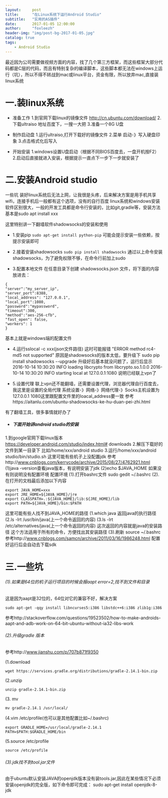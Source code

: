 ```yaml
---
layout:     post
title:      "在Linux系统下运行Android Studio"
subtitle:   "实用的AS插件"
date:       2017-01-05 12:00:00
author:     "foxleezh"
header-img: "img/post-bg-2017-01-05.jpg"
catalog: true
tags:
    - Android Studio
---
```


最近因为公司需要做视频方面的内容，找了几个第三方框架，而这些框架大部分代码都是C层的代码，而且有特别复杂的编译脚本，这些脚本都无法在windows上运行（坑），所以不得不转战到mac或linux平台，资金有限，所以放弃mac,直接装linux系统

# 一.装linux系统
* 准备工作
1.到官网下载linux的镜像文件 http://cn.ubuntu.com/download/
2.下载ultraiso 地址百度下，一搜一大把
3.准备一个8G U盘

* 制作启动盘
1.运行ultraiso,打开下载好的镜像文件
2.菜单 启动-》写入硬盘印象
3.点击格式化后写入

* 开始安装
1.windows设置U盘启动（根据不同BIOS百度去，一盘开机按F2）
2.启动后直接就进入安装，根据提示一直点下一步下一步就安装了

# 二.安装Android studio

一些坑
装好linux系统后无法上网，让我很是头疼，后来解决方案是用手机共享wifi，连接手机后一般都有这个选项，没有的自行百度
linux系统和windows安装软件区别很大，一般的开发工具都是命令行安装的，比如git,gradle等，安装方法基本是sudo apt install xxx

这里特别讲一下翻墙软件shadowsocks的安装和使用
* 1.安装pip
```sudo apt-get install python-pip```
可能会提示安装一些依赖，按提示安装即可

* 2.接着安装shadowsocks
```sudo pip install shadowsocks```
通过以上命令安装shadowsocks，为了避免权限不够，在命令行前加上sudo

* 3.配置本地文件
在任意目录下创建  shadowsocks.json 文件，将下面的内容放进去：
```
{
"server":"my_server_ip",
"server_port":8388,
"local_address": "127.0.0.1",
"local_port":1080,
"password":"mypassword",
"timeout":300,
"method":"aes-256-cfb",
"fast_open": false,
"workers": 1
}
```
基本上就是windows端的配置文件
* 4.运行sslocal -c xxx(json文件路径)
这时可能报错 "ERROR method rc4-md5 not supported"
原因是shadowsocks的版本太低，要升级下
sudo pip install shadowsocks --upgrade
升级好后基本就没问题了，运行后显示
2016-10-14 10:30:20 INFO     loading libcrypto from libcrypto.so.1.0.0
2016-10-14 10:30:20 INFO     starting local at 127.0.0.1:1080
说明已经联上vpn了

* 5.设置代理
联上vpn还不能翻墙，还需要设置代理，浏览器代理自行百度去，我这里是设置的全局代理
系统设置-》网络-》网络代理-》Socks主机设置为127.0.0.1 1080这里跟配置文件里的loacal_address要一致
参考https://aitanlu.com/ubuntu-shadowsocks-ke-hu-duan-pei-zhi.html

有了翻墙工具，很多事情就好办了
* ##### 下面开始讲android studio的安装
1.到google官网下载linux版本 https://developer.android.com/studio/index.html# downloads
2.解压下载好的文件到某一目录下 比如/home/xxx/android studio
3.运行/home/xxx/android studio/bin/studio.sh
这里可能有些机子上没配置jdk
参考http://www.cnblogs.com/kerrycode/archive/2015/08/27/4762921.html
(1)java -version查看java版本，有说明安装了jdk
(2)echo $JAVA_HOME 如果没有则说明没有配置环境
配置环境
(1).打开bashrc文件
sudo gedit ~/.bashrc
(2).在打开的文档最后添加以下内容
```
export JAVA_HOME=xxx
export JRE_HOME=${JAVA_HOME}/jre
export CLASSPATH=.:${JAVA_HOME}/lib:${JRE_HOME}/lib
export PATH=${JAVA_HOME}/bin:$PATH
```
这里可能有些人找不到JAVA_HOME的路径
(1.which java  返回java的执行路径
(2.ls -lrt /usr/bin/java(上一个命令返回的内容)
(3.ls -lrt /etc/alternatives/java(上一个命令返回的内容)
这次返回的内容就是java的安装路径
这个方法适用于所有的命令，方便找出其安装路径
(3).刷新
source ~/.bashrc
参考http://www.cnblogs.com/samcn/archive/2011/03/16/1986248.html
配置好运行后会自动去下载sdk

# 三.一些坑
###### (1).如果是64位的机子运行项目的时候会报aapt error=2,找不到文件和目录

这是因为aapt是32位的，64位对它的兼容不好，解决方案
```
sudo apt-get -qqy install libncurses5:i386 libstdc++6:i386 zlib1g:i386
```
参考http://stackoverflow.com/questions/19523502/how-to-make-androids-aapt-and-adb-work-on-64-bit-ubuntu-without-ia32-libs-work
###### (2).升级gradle 版本
参考http://www.jianshu.com/p/707b871f9350

(1.download
```
wget https://services.gradle.org/distributions/gradle-2.14.1-bin.zip
```

(2.unzip 
```
unzip gradle-2.14.1-bin.zip
```

(3. mv 
```
mv gradle-2.14.1 /usr/local/
```

(4.vim /etc/profile(也可以是其他配置比如~/.bashrc)
```
export GRADLE_HOME=/usr/local/gradle-2.14.1
PATH=$PATH:$GRADLE_HOME/bin
```

(5.source /etc/profile
```
source /etc/profile
```

###### (3).jdk找不到tool.jar文件
由于ubuntu默认安装JAVA的openjdk版本没有装tools.jar,因此在某些情况下必须安装openjdk的完全版，如下命令即可完成：
sudo apt-get install openjdk-8-jdk


